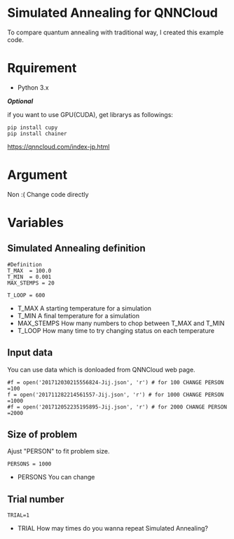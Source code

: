 # Simulated Annealing for QNNCloud

To compare quantum annealing with traditional way, I created this example code.

# Rquirement

- Python 3.x

***Optional***

if you want to use GPU(CUDA), get librarys as followings:

```
pip install cupy
pip install chainer
```

https://qnncloud.com/index-jp.html

# Argument

 Non :(
 Change code directly
 
# Variables



## Simulated Annealing definition
```
#Definition 
T_MAX  = 100.0
T_MIN  = 0.001
MAX_STEMPS = 20

T_LOOP = 600
```

- T_MAX    A starting temperature for a simulation
- T_MIN    A final temperature for a simulation
- MAX_STEMPS How many numbers to chop between T_MAX and T_MIN
- T_LOOP   How many time to try changing status on each temperature

## Input data
You can use data which is donloaded from QNNCloud web page.
```
#f = open('201712030215556824-Jij.json', 'r') # for 100 CHANGE PERSON =100
f = open('201711282214561557-Jij.json', 'r') # for 1000 CHANGE PERSON =1000
#f = open('201712052235195895-Jij.json', 'r') # for 2000 CHANGE PERSON =2000
```

## Size of problem
Ajust "PERSON" to fit problem size.

```
PERSONS = 1000
```

- PERSONS You can change 

## Trial number

```
TRIAL=1
```

- TRIAL How may times do you wanna repeat Simulated Annealing?
